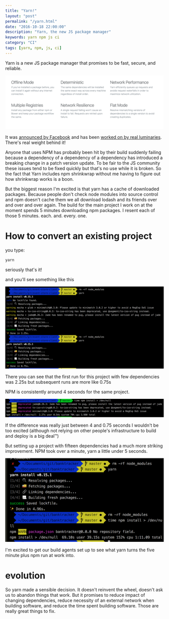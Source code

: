 ```yaml
--- 
title: "Yarn!" 
layout: "post" 
permalink: "/yarn.html" 
date: "2016-10-18 22:00:00"
description: "Yarn, the new JS package manager"
keywords: yarn npm js ci
category: "CI"
tags: [yarn, npm, js, ci]
---
```


Yarn is a new JS package manager that promises to be fast, secure, and reliable. 

![Yarn description](/images/yarn-desc.png)

It was [announced by Facebook](https://code.facebook.com/posts/1840075619545360) and has been [worked on by real luminaries](http://yehudakatz.com/2016/10/11/im-excited-to-work-on-yarn-the-new-js-package-manager-2/). There's real weight behind it!

Anyone that uses NPM has probably been hit by their build suddenly failing because a dependency of a dependency of a dependency has introduced a breaking change in a patch version update. To be fair to the JS community these issues tend to be fixed quickly but that's no use while it is broken. So the fact that Yarn includes npm shrinkwrap without me having to figure out how shrinkwrap works is a boon.

But the biggest reason I'm excited is that yarn has a cache of downloaded packages. Because people don't check node modules into source control and npm doesn't cache them we all download lodash and its friends over and over and over again. The build for the main project I work on at the moment spends 5 minutes downloading npm packages. I resent each of those 5 minutes. each. and. every. one.

# How to convert an existing project

you type:

```bash
yarn
```

seriously that's it!

and you'll see something like this

![Yarn run](/images/yarn-run.png)

There you can see that the first run for this project with few dependencies was 2.25s but subsequent runs are more like 0.75s

NPM is consistently around 4 seconds for the same project.

![NPM run for the same project](/images/npm-run.png)

If the difference was really just between 4 and 0.75 seconds I wouldn't be too excited (although not relying on other people's infrastructure to build and deploy is a big deal™)

But setting up a project with fifteen dependencies had a much more striking improvement. NPM took over a minute, yarn a little under 5 seconds.

![yarn being awesome](/images/fifteen-dependencies.png)

I'm excited to get our build agents set up to see what yarn turns the five minute plus npm run at work into.

# evolution

So yarn made a sensible decision. It doesn't reinvent the wheel, doesn't ask us to abandon things that work. But it promises to reduce impact of changing dependencies, reduce necessity of an external network when building software, and reduce the time spent building software. Those are really great things to fix.
